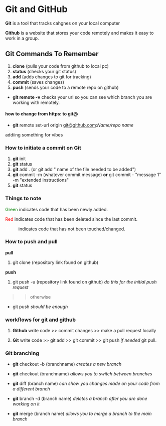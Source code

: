 # Git and GitHub 

**Git** is a tool that tracks cahgnes on your local computer

**Github** is a website that stores your code remotely and makes it easy to work in a group.

## Git Commands To Remember

1. **clone** (pulls your code from github to local pc)
2. **status** (checks your git status)
3. **add** (adds changes to git for tracking)
4. **commit** (saves changes)
5. **push** (sends your code to a remote repo on github)

- **git remote -v** checks your url so you can see which branch you are working with remotely.

#### how to change from https: to git@

- **git** remote set-url origin git@github.com:*Name/repo name*


addiing something for vibes

### How to initiate a commit on Git ###

1. **git** init
2. **git** status
3. **git** add . (or git add " name of the file needed to be added")
4. **git** commit -m (whatever commit message) **or**  git commit - "message 1" -m "extended instructions"
5. **git** status

### Things to note ###

<span style="color:green"> Green</span> indicates code that has been newly added.

<span style="color:red">Red</span> indicates code that has been deleted since the last commit.

<span style="color:white">White</span> indicates code that has not been touched/changed.

### How to push and pull 

**pull**

1. git clone (repository link found on github)

**push**

1. git push -u (repository link found on github) *do this for the initial push request*

>> otherwise

- git push *should be enough*



### workflows for git and github

1. **Github** write code >> commit changes >> make a pull request locally

2. **Git** write code >> git add >> git commit >> git push *if needed* git pull.


### Git branching

- **git** checkout -b (branchname) *creates a new branch*

- **git** checkout (branchname) *allows you to switch between branches*

- **git** diff (branch name) *can show you changes made on your code from a different branch*

- **git** branch -d (branch name) *deletes a branch after you are done working on it*

- **git** merge (branch name) *allows you to merge a branch to the main branch*
 
